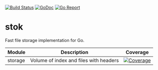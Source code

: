 [![Build Status](https://travis-ci.org/cydev/stok.svg)](https://travis-ci.org/cydev/stok)
[![GoDoc](https://godoc.org/github.com/cydev/stok?status.svg)](http://godoc.org/github.com/cydev/stok)
[![Go Report](http://goreportcard.com/badge/cydev/stok)](http://goreportcard.com/report/cydev/stok)

# stok
Fast file storage implementation for Go.

| Module | Description | Coverage |
| ------------- | ------------- | -------- |
| storage  | Volume of index and files with headers | [![Coverage](http://gocover.io/_badge/github.com/cydev/stok/storage)](http://gocover.io/github.com/cydev/stok/storage) |
